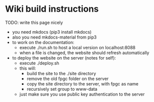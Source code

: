 # Wiki build instructions

TODO: write this page nicely

- you need mkdocs (pip3 install mkdocs)
- also you need mkdocs-material from pip3
- to work on the documentation:
	- execute ./run.sh to host a local version on localhost:8088
	- when a file is changed, the website should refresh automatically
- to deploy the website on the server (notes for self):
	- execute ./deploy.sh
	- this will:
		- build the site to the ./site directory
		- remove the old fpgc folder on the server
		- copy the site directory to the server, with fpgc as name
		- recursively set group to www-data
	- just make sure you use public key authentication to the server

